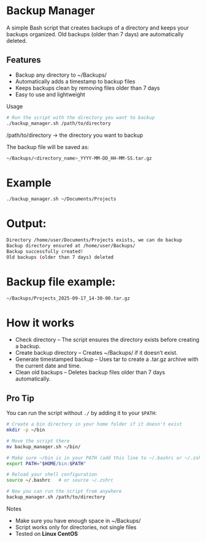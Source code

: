 # Backup Manager
A simple Bash script that creates backups of a directory and keeps your backups organized. Old backups (older than 7 days) are automatically deleted.

## Features
* Backup any directory to ~/Backups/
* Automatically adds a timestamp to backup files
* Keeps backups clean by removing files older than 7 days
* Easy to use and lightweight

Usage
```bash
# Run the script with the directory you want to backup
./backup_manager.sh /path/to/directory
```
/path/to/directory → the directory you want to backup

The backup file will be saved as:
```bash
~/Backups/<directory_name>_YYYY-MM-DD_HH-MM-SS.tar.gz
```

# Example
```bash
./backup_manager.sh ~/Documents/Projects
```
# Output:
```bash
Directory /home/user/Documents/Projects exists, we can do backup
Backup directory ensured at /home/user/Backups/
Backup successfully created!
Old backups (older than 7 days) deleted
```

# Backup file example:
```bash
~/Backups/Projects_2025-09-17_14-30-00.tar.gz
```

# How it works

* Check directory – The script ensures the directory exists before creating a backup.
* Create backup directory – Creates ~/Backups/ if it doesn’t exist.
* Generate timestamped backup – Uses tar to create a .tar.gz archive with the current date and time.
* Clean old backups – Deletes backup files older than 7 days automatically.

## Pro Tip

You can run the script without `./` by adding it to your `$PATH`:

```bash
# Create a bin directory in your home folder if it doesn't exist
mkdir -p ~/bin

# Move the script there
mv backup_manager.sh ~/bin/

# Make sure ~/bin is in your PATH (add this line to ~/.bashrc or ~/.zshrc)
export PATH="$HOME/bin:$PATH"

# Reload your shell configuration
source ~/.bashrc   # or source ~/.zshrc

# Now you can run the script from anywhere
backup_manager.sh /path/to/directory
```

Notes

* Make sure you have enough space in ~/Backups/
* Script works only for directories, not single files
* Tested on **Linux CentOS**
